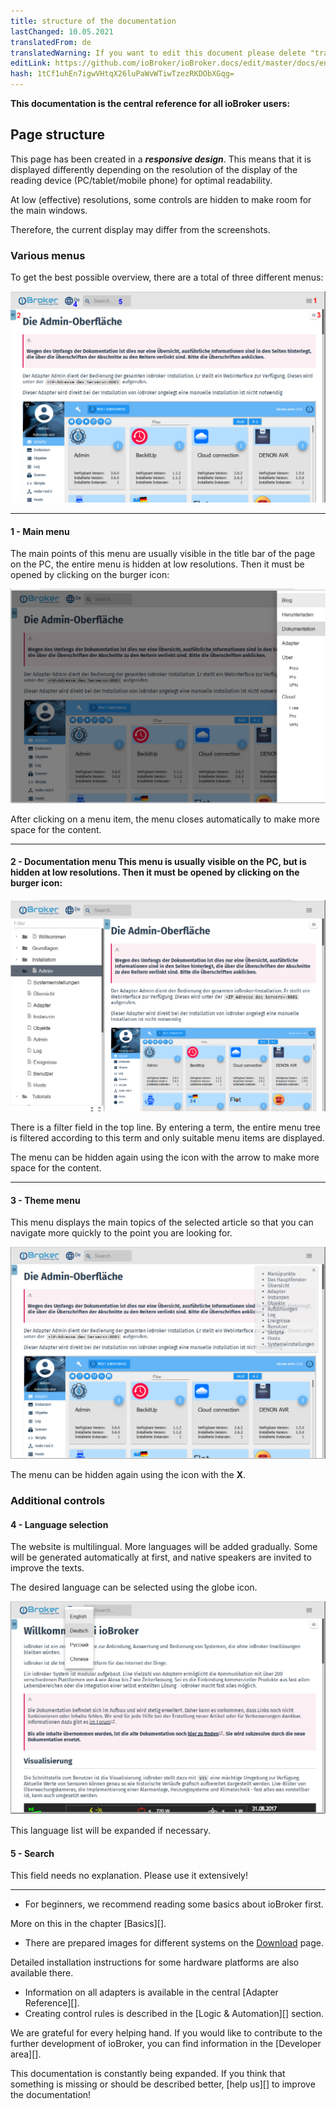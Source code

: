```yaml
---
title: structure of the documentation
lastChanged: 10.05.2021
translatedFrom: de
translatedWarning: If you want to edit this document please delete "translatedFrom" field, elsewise this document will be translated automatically again
editLink: https://github.com/ioBroker/ioBroker.docs/edit/master/docs/en/intro/README.md
hash: 1tCf1uhEn7igwVHtqX26luPaWvWTiwTzezRKDObXGqg=
---
```

**This documentation is the central reference for all ioBroker users:**

## Page structure
This page has been created in a ***responsive design***. This means that it is displayed differently depending on the resolution of the display of the reading device (PC/tablet/mobile phone) for optimal readability.

At low (effective) resolutions, some controls are hidden to make room for the main windows.

Therefore, the current display may differ from the screenshots.

### Various menus
To get the best possible overview, there are a total of three different menus:

![page menus](../../de/intro/media/Seite_numbers.png)

---

#### 1 - Main menu
The main points of this menu are usually visible in the title bar of the page on the PC, the entire menu is hidden at low resolutions.
Then it must be opened by clicking on the burger icon:

![page menu](../../de/intro/media/Hauptmenu.png)

After clicking on a menu item, the menu closes automatically to make more space for the content.

---

#### 2 - Documentation menu This menu is usually visible on the PC, but is hidden at low resolutions. Then it must be opened by clicking on the burger icon:
![Documentation menu](../../de/intro/media/Dokumenu.png)

There is a filter field in the top line. By entering a term, the entire menu tree is filtered according to this term and only suitable menu items are displayed.

The menu can be hidden again using the icon with the arrow to make more space for the content.

---

#### 3 - Theme menu
This menu displays the main topics of the selected article so that you can navigate more quickly to the point you are looking for.

![topic menu](../../de/intro/media/Themenmenu.png)

The menu can be hidden again using the icon with the **X**.

### Additional controls
#### 4 - Language selection
The website is multilingual. More languages will be added gradually. Some will be generated automatically at first, and native speakers are invited to improve the texts.

The desired language can be selected using the globe icon.

![language selection](../../de/intro/media/Languages.png)

This language list will be expanded if necessary.

#### 5 - Search
This field needs no explanation. Please use it extensively!

---

* For beginners, we recommend reading some basics about ioBroker first.

More on this in the chapter [Basics][].

* There are prepared images for different systems on the [Download][] page.

Detailed installation instructions for some hardware platforms are also available there.

* Information on all adapters is available in the central [Adapter Reference][].
* Creating control rules is described in the [Logic & Automation][] section.

We are grateful for every helping hand. If you would like to contribute to the further development of ioBroker, you can find information in the [Developer area][].

This documentation is constantly being expanded. If you think that something is missing or should be described better, [help us][] to improve the documentation!

[Grundlagen]: https://www.iobroker.net/#de/documentation/basics/README.md

[Download]: https://www.iobroker.net/#de/download

[Adapter-Referenz]: https://www.iobroker.net/#de/adapters

[Logik & Automatisierung]: https://www.iobroker.net/#de/documentation/logic/examples.md

[Developer Bereich]: https://www.iobroker.net/#de/documentation/dev/adapterdev.md

[helfen Sie uns dabei]: https://forum.iobroker.net/viewtopic.php?f=8&t=16933